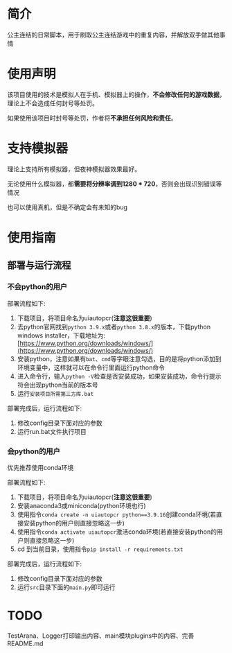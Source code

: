 # 简介

公主连结的日常脚本，用于刷取公主连结游戏中的重复内容，并解放双手做其他事情

# 使用声明

该项目使用的技术是模拟人在手机、模拟器上的操作，**不会修改任何的游戏数据**，理论上不会造成任何封号等处罚。

如果使用该项目时封号等处罚，作者将**不承担任何风险和责任**。

# 支持模拟器

理论上支持所有模拟器，但夜神模拟器效果最好。

无论使用什么模拟器，都**需要将分辨率调到1280 * 720**，否则会出现识别错误等情况

也可以使用真机，但是不确定会有未知的bug

# 使用指南

## 部署与运行流程

### 不会python的用户

部署流程如下:

1. 下载项目，将项目命名为uiautopcr(**注意这很重要**)
2. 去python官网找到`python 3.9.x`或者`python 3.8.x`的版本，下载python windows installer，下载地址为: [https://www.python.org/downloads/windows/](https://www.python.org/downloads/windows/)
3. 安装python，注意如果有`bat`、`cmd`等字眼注意勾选，目的是将python添加到环境变量中，这样就可以在命令行里面运行python命令
4. 进入命令行，输入`python -V`检查是否安装成功，如果安装成功，命令行提示符会出现python当前的版本号
5. 运行`安装项目所需第三方库.bat`

部署完成后，运行流程如下:

1. 修改config目录下面对应的参数
2. 运行run.bat文件执行项目

### 会python的用户

优先推荐使用conda环境

部署流程如下:

1. 下载项目，将项目命名为uiautopcr(**注意这很重要**)
2. 安装anaconda3或miniconda(python环境也行)
3. 使用指令`conda create -n uiautopcr python==3.9.16`创建conda环境(若直接安装python的用户则直接忽略这一步)
4. 使用指令`conda activate uiautopcr`激活conda环境(若直接安装python的用户则直接忽略这一步)
5. cd 到当前目录，使用指令`pip install -r requirements.txt`

部署完成后，运行流程如下:

1. 修改config目录下面对应的参数
2. 运行`src`目录下面的`main.py`即可运行

# TODO

TestArana、Logger打印输出内容、main模块plugins中的内容、完善README.md